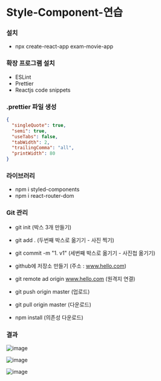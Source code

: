 # Style-Component-연습

### 설치

- npx create-react-app exam-movie-app

### 확장 프로그램 설치

- ESLint
- Prettier
- Reactjs code snippets

### .prettier 파일 생성

```json
{
  "singleQuote": true,
  "semi": true,
  "useTabs": false,
  "tabWidth": 2,
  "trailingComma": "all",
  "printWidth": 80
}
```

### 라이브러리

- npm i styled-components
- npm i react-router-dom

### Git 관리

- git init (박스 3개 만들기)
- git add . (두번째 박스로 옮기기 - 사진 찍기)
- git commit -m "1. v1" (세번째 박스로 옮기기 - 사진첩 옮기기)

- github에 저장소 만들기 (주소 : www.hello.com)

- git remote ad origin www.hello.com (원격지 연결)

- git push origin master (업로드)

- git pull origin master (다운로드)
- npm install (의존성 다운로드)

### 결과

![image](img/메인.PNG)

![image](https://user-images.githubusercontent.com/69227435/95168287-0b686780-07ec-11eb-874e-a98b637f6067.png)

![image](https://user-images.githubusercontent.com/69227435/95168241-fbe91e80-07eb-11eb-8f8e-2370e621d0f8.png)
